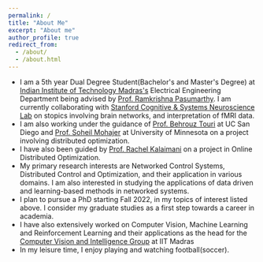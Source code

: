 ```yaml
---
permalink: /
title: "About Me"
excerpt: "About me"
author_profile: true
redirect_from: 
  - /about/
  - /about.html
---
```


- I am a 5th year Dual Degree Student(Bachelor's and Master's Degree) at [Indian Institute of Technology Madras's](https://www.iitm.ac.in/) Electrical Engineering Department being advised by [Prof. Ramkrishna Pasumarthy](http://www.ee.iitm.ac.in/ramkrishna/). I am currently collaborating with [Stanford Cognitive & Systems Neuroscience Lab](https://med.stanford.edu/scsnl.html) on stopics involving brain networks, and interpretation of fMRI data. 
- I am also working under the guidance of [Prof. Behrouz Touri](http://eceweb.ucsd.edu/~btouri/) at UC San Diego and [Prof. Soheil Mohajer](http://ipg.umn.edu/) at University of Minnesota on a project involving distributed optimization. 
- I have also been guided by [Prof. Rachel Kalaimani](http://www.ee.iitm.ac.in/rachel/) on a project in Online Distributed Optimization.  
- My primary research interests are Networked Control Systems, Distributed Control and Optimization, and their application in various domains. I am also interested in studying the applications of data driven and learning-based methods in networked systems. 
- I plan to pursue a PhD starting Fall 2022, in my topics of interest listed above. I consider my graduate studies as a first step towards a career in academia.
- I have also extensively worked on Computer Vision, Machine Learning and Reinforcement Learning and their applications as the head for the [Computer Vision and Intelligence Group](https://iitmcvg.github.io/) at IIT Madras
- In my leisure time, I enjoy playing and watching football(soccer).